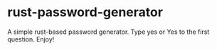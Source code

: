 # rust-password-generator
A simple rust-based password generator.
Type yes or Yes to the first question.
Enjoy!

